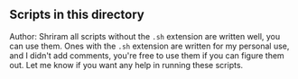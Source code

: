 ## Scripts in this directory

Author: Shriram
all scripts without the `.sh` extension are written well, you can use them. 
Ones with the `.sh` extension are written for my personal use, and I  didn't add comments, you're free to use them if you can figure them out. Let me know if you want any help in running these scripts. 
